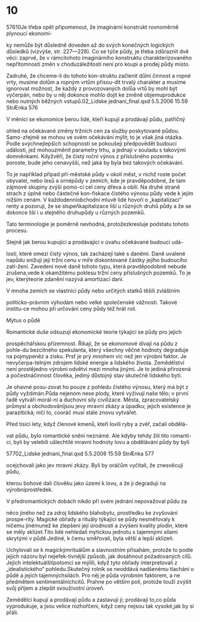 # 10

57610Je třeba opět připomenout, že imaginární konstrukt rovnoměrně plynoucí ekonomi-

ky nemůže být důsledně doveden až do svých konečných logických důsledků (vizvýše, str. 227—228). Co se týče půdy, je třeba zdůraznit dvě věci: zaprvé, že v rámcitohoto imaginárního konstruktu charakterizovaného nepřítomností změn v choduzáležitostí není pro koupi a prodej půdy místo.

Zadruhé, že chceme-li do tohoto kon-struktu začlenit důlní činnost a ropné vrty, musíme dolům a ropným vrtům přisou-dit trvalý charakter a musíme ignorovat možnost, že každý z provozovaných dolůa vrtů by mohl být vyčerpán, nebo by u něj dokonce mohlo dojít ke změně objemuprodukce nebo nutných běžných vstupů.02_Lidske jednani_final.qxd 5.5.2006 15:59 StrÆnka 576

V měnící se ekonomice berou lidé, kteří kupují a prodávají půdu, patřičný

ohled na očekávané změny tržních cen za služby poskytované půdou. Samo-zřejmě se mohou ve svém očekávání mýlit; to je však jiná otázka. Podle svýchnejlepších schopností se pokoušejí předpovědět budoucí události, jež mohouzměnit parametry trhu, a jednají v souladu s takovými domněnkami. Kdyžvěří, že čistý roční výnos z příslušného pozemku poroste, bude jeho cenavyšší, než jaká by byla bez takových očekávání.

To je například případ pří-městské půdy v okolí měst, v nichž roste počet obyvatel, nebo lesů a ornépůdy v zemích, kde je pravděpodobné, že tam zájmové skupiny zvýší pomo-cí cel ceny dřeva a obilí. Na druhé straně strach z úplné nebo částečné kon-fiskace čistého výnosu půdy vede k jejím nižším cenám. V každodenníobchodní mluvě lidé hovoří o „kapitalizaci“ renty a pozorují, že se stupeňkapitalizace liší u různých druhů půdy a že se dokonce liší i u stejného druhupůdy u různých pozemků.

Tato terminologie je poměrně nevhodná, protožezkresluje podstatu tohoto procesu.

Stejně jak berou kupující a prodávající v úvahu očekávané budoucí udá-

losti, které omezí čistý výnos, tak zacházejí také s daněmi. Daně uvalené napůdu snižují její tržní cenu v míře diskontované částky jejího budoucího zatí-žení. Zavedení nové daně tohoto typu, která pravděpodobně nebude zrušena,vede k okamžitému poklesu tržní ceny příslušných pozemků. To je jev, kterýteorie zdanění nazývá amortizací daní.

V mnoha zemích se vlastníci půdy nebo určitých statků těšili zvláštním

politicko-právním výhodám nebo velké společenské vážnosti. Takové institu-ce mohou při určování ceny půdy též hrát roli.

Mýtus o půdě

Romantické duše odsuzují ekonomické teorie týkající se půdy pro jejich

prospěchářskou přízemnost. Říkají, že se ekonomové dívají na půdu z pohle-du bezcitného spekulanta, který všechny věčné hodnoty degraduje na pojmypeněz a zisku. Prsť je prý mnohem víc než jen výrobní faktor. Je nevyčerpa-telným zdrojem lidské energie a lidského života. Zemědělství není prostějedno výrobní odvětví mezi mnoha jinými. Je to jediná přirozená a počestnáčinnost člověka, jediný důstojný stav skutečně lidského bytí.

Je ohavné posu-zovat ho pouze z pohledu čistého výnosu, který má být z půdy vyždímán.Půda nejenom nese plody, které vyživují naše tělo; v první řadě vytváří morál-ní a duchovní síly civilizace. Města, zpracovatelský průmysl a obchodováníjsou jevy mravní zkázy a úpadku; jejich existence je parazitická; ničí to, cooráč musí stále znovu vytvářet.

Před tisíci lety, když členové kmenů, kteří lovili ryby a zvěř, začali obdělá-

vat půdu, bylo romantické snění neznámé. Ale kdyby tehdy žili tito romanti-ci, byli by velebili ušlechtilé mravní hodnoty lovu a obdělávání půdy by byli

57702_Lidske jednani_final.qxd 5.5.2006 15:59 StrÆnka 577

ocejchovali jako jev mravní zkázy. Byli by oráčům vyčítali, že znesvěcují půdu,

kterou bohové dali člověku jako území k lovu, a že ji degradují na výrobníprostředek.

V předromantických dobách nikdo při svém jednání nepovažoval půdu za

něco jiného než za zdroj lidského blahobytu, prostředku ke zvyšování prospe-rity. Magické obřady a rituály týkající se půdy nesměřovaly k ničemu jinémunež ke zlepšení její úrodnosti a zvýšení kvality plodin, které se měly sklízet.Tito lidé nehledali mytickou jednotu s tajemnými silami skrytými v půdě.Jediné, k čemu směřovali, byla větší a lepší sklizeň.

Uchylovali se k magickýmrituálům a slavnostním přísahám, protože to podle jejich názoru byl nejefek-tivnější způsob, jak dosáhnout požadovaných cílů. Jejich intelektuálštípotomci se mýlili, když tyto obřady interpretovali z „idealistického“ pohledu.Skutečný rolník se neoddává nadšenému tlachání o půdě a jejích tajemnýchsilách. Pro něj je půda výrobním faktorem, a ne předmětem sentimentálníchcitů. Prahne po větším poli, protože touží zvýšit svůj příjem a zlepšit svouživotní úroveň.

Zemědělci kupují a prodávají půdu a zastavují ji; prodávají to,co půda vyprodukuje, a jsou velice rozhořčeni, když ceny nejsou tak vysoké,jak by si přáli.
